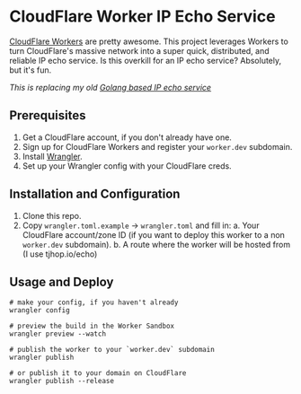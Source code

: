 # CloudFlare Worker IP Echo Service

[CloudFlare Workers](https://www.cloudflare.com/products/cloudflare-workers/) are pretty awesome. This project leverages Workers to turn CloudFlare's massive network into a super quick, distributed, and reliable IP echo service. Is this overkill for an IP echo service? Absolutely, but it's fun.

*This is replacing my old [Golang based IP echo service](https://github.com/tjhop/golang-ip-echo)*

## Prerequisites
1. Get a CloudFlare account, if you don't already have one.
2. Sign up for CloudFlare Workers and register your `worker.dev` subdomain.
3. Install [Wrangler](https://github.com/cloudflare/wrangler).
4. Set up your Wrangler config with your CloudFlare creds.

## Installation and Configuration
1. Clone this repo.
2. Copy `wrangler.toml.example` -> `wrangler.toml` and fill in: 
	a. Your CloudFlare account/zone ID (if you want to deploy this worker to a non `worker.dev` subdomain).
	b. A route where the worker will be hosted from (I use tjhop.io/echo)

## Usage and Deploy
```shell
# make your config, if you haven't already
wrangler config

# preview the build in the Worker Sandbox
wrangler preview --watch

# publish the worker to your `worker.dev` subdomain
wrangler publish

# or publish it to your domain on CloudFlare
wrangler publish --release
```
